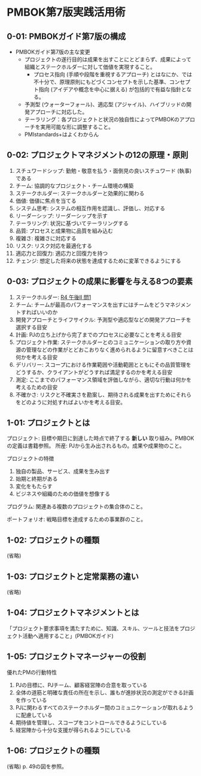 # PMBOK第7版実践活用術

## 0-01: PMBOKガイド第7版の構成

- PMBOKガイド第7版の主な変更
  - プロジェクトの遂行目的は成果を出すことにとどまらず、成果によって組織とステークホルダーに対して価値を実現すること。
    - プロセス指向 (手順や段階を重視するアプローチ) とはなにか、では不十分で、原理原則にもどづくコンセプトを示した基準、コンセプト指向 (アイデアや概念を中心に据える) が包括的で有益な指針となる。
  - 予測型 (ウォーターフォール)、適応型 (アジャイル)、ハイブリッドの開発アプローチに対応した。
  - テーラリング：各プロジェクトと状況の独自性によってPMBOKのアプローチを実用可能な形に調整すること。
  - PMIstandards+はよくわからん

## 0-02: プロジェクトマネジメントの12の原理・原則

1. スチュワードシップ: 勤勉・敬意を払う・面倒見の良いスチュワード (執事) である
2. チーム: 協調的なプロジェクト・チーム環境の構築
3. ステークホルダー: ステークホルダーと効果的に関わる
4. 価値: 価値に焦点を当てる
5. システム思考: システムの相互作用を認識し、評価し、対応する
6. リーダーシップ: リーダーシップを示す
7. テーラリング: 状況に基づいてテーラリングする
8. 品質: プロセスと成果物に品質を組み込む
9. 複雑さ: 複雑さに対応する
10. リスク: リスク対応を最適化する
11. 適応力と回復力: 適応力と回復力を持つ
12. チェンジ: 想定した将来の状態を達成するために変革できるようにする

## 0-03: プロジェクトの成果に影響を与える8つの要素

1. ステークホルダー: [R4 午後II 問1](https://www.ipa.go.jp/shiken/mondai-kaiotu/gmcbt80000008smf-att/2022r04a_pm_pm2_qs.pdf)
2. チーム: チームが最高のパフォーマンスを出すにはチームをどうマネジメントすればいいのか
3. 開発アプローチとライフサイクル: 予測型や適応型などの開発アプローチを選択する目安
4. 計画: PJの立ち上げから完了までのプロセスに必要なことを考える目安
5. プロジェクト作業: ステークホルダーとのコミュニケーションの取り方や資源の管理などの作業がとどおこおりなく進められるように留意すべきことは何かを考える目安
6. デリバリー: スコープにおける作業範囲や活動範囲とともにその品質管理をどうするか、クライアントがどうすれば満足するのかを考える目安
7. 測定: ここまでのパフォーマンス領域を評価しながら、適切な行動は何かを考えるための目安
8. 不確かさ: リスクと不確実さを勘案し、期待される成果を出すためにそれらをどのように対処すればよいかを考える目安。

## 1-01: プロジェクトとは

プロジェクト: 目標や期日に到達した時点で終了する **新しい** 取り組み。PMBOKの定義は書籍参照。
所産: PJから生み出されるもの。成果や成果物のこと。

プロジェクトの特徴

1. 独自の製品、サービス、成果を生み出す
2. 始期と終期がある
3. 変化をもたらす
4. ビジネスや組織のための価値を想像する

プログラム: 関連ある複数のプロジェクトの集合体のこと。

ポートフォリオ: 戦略目標を達成するための事業群のこと。

## 1-02: プロジェクトの種類

(省略)

## 1-03: プロジェクトと定常業務の違い

(省略)

## 1-04: プロジェクトマネジメントとは

「プロジェクト要求事項を満たすために、知識、スキル、ツールと技法をプロジェクト活動へ適用すること」(PMBOKガイド)

## 1-05: プロジェクトマネージャーの役割

優れたPMの行動特性

1. PJの目標に、PJチーム、顧客経営陣の合意を取っている
2. 全体の道筋と明確な責任の所在を示し、誰もが進捗状況の測定ができる計画を作っている
3. PJに関わるすべてのステークホルダー間のコミュニケーションが取れるように配慮している
4. 期待値を管理し、スコープをコントロールできるようにしている
5. 経営陣から十分な支援が得られるようにしている

## 1-06: プロジェクトの種類

(省略) p. 49の図を参照。

